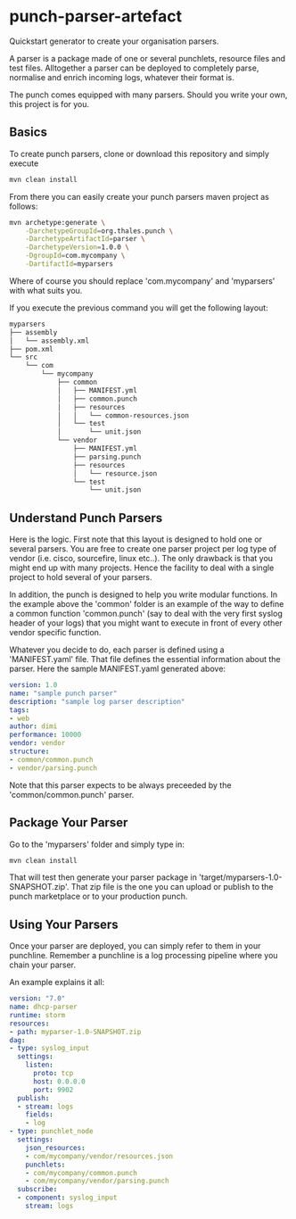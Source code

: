 # punch-parser-artefact

Quickstart generator to create your organisation parsers. 

A parser is a package made of one or several punchlets, resource files and test files.
Alltogether a parser can be deployed to completely parse, normalise and enrich 
incoming logs, whatever their format is. 

The punch comes equipped with many parsers. Should you write your own,
this project is for you. 

## Basics

To create punch parsers, clone or download this repository and simply execute 

```sh
mvn clean install
```

From there you can easily create your punch parsers maven project as follows: 

```sh
mvn archetype:generate \
	-DarchetypeGroupId=org.thales.punch \
	-DarchetypeArtifactId=parser \
	-DarchetypeVersion=1.0.0 \
	-DgroupId=com.mycompany \
	-DartifactId=myparsers
```

Where of course you should replace 'com.mycompany' and 'myparsers' with what suits you. 



If you execute the previous command you will get the following layout: 

```sh
myparsers
├── assembly
│   └── assembly.xml
├── pom.xml
└── src
    └── com
        └── mycompany
            ├── common
            │   ├── MANIFEST.yml
            │   ├── common.punch
            │   ├── resources
            │   │   └── common-resources.json
            │   └── test
            │       └── unit.json
            └── vendor
                ├── MANIFEST.yml
                ├── parsing.punch
                ├── resources
                │   └── resource.json
                └── test
                    └── unit.json
```

## Understand Punch Parsers

Here is the logic. First note that this layout is designed to hold one or several parsers. 
You are free to create one parser project per log type of vendor (i.e. cisco, sourcefire,
linux etc..). The only drawback is that you might end up with many projects. 
Hence the facility to deal with a single project to hold several of your parsers. 

In addition, the punch is designed to help you write modular functions. 
In the example above the 'common' folder is an example of the way to define a common
function 'common.punch' (say to deal with the very first syslog header of your logs)
that you might want to execute in front of every other vendor specific function. 

Whatever you decide to do, each parser is defined using a 'MANIFEST.yaml' file. That file 
defines the essential information about the parser. Here the sample MANIFEST.yaml generated above:

```yaml
version: 1.0
name: "sample punch parser"
description: "sample log parser description"
tags:
- web  
author: dimi
performance: 10000
vendor: vendor
structure:
- common/common.punch
- vendor/parsing.punch
```

Note that this parser expects to be always preceeded by the 'common/common.punch' 
parser. 

## Package Your Parser

Go to the 'myparsers' folder and simply type in: 

```sh
mvn clean install
```

That will test then generate your parser package in 'target/myparsers-1.0-SNAPSHOT.zip'.
That zip file is the one you can upload or publish to the punch marketplace or to your production 
punch. 


## Using Your Parsers

Once your parser are deployed, you can simply refer to them in your punchline. 
Remember a punchline is a log processing pipeline where you chain your parser. 

An example explains it all: 

```yaml
version: "7.0"
name: dhcp-parser
runtime: storm
resources:
- path: myparser-1.0-SNAPSHOT.zip
dag:
- type: syslog_input
  settings:
    listen:
      proto: tcp
      host: 0.0.0.0
      port: 9902
  publish:
  - stream: logs
    fields:
    - log
- type: punchlet_node
  settings:
    json_resources:
    - com/mycompany/vendor/resources.json
    punchlets:
    - com/mycompany/common.punch
    - com/mycompany/vendor/parsing.punch
  subscribe:
  - component: syslog_input
    stream: logs
```


